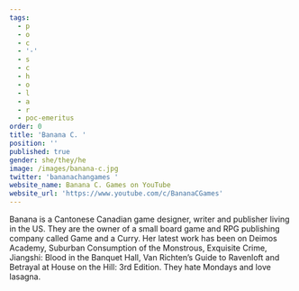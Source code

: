 ```yaml
---
tags:
  - p
  - o
  - c
  - '-'
  - s
  - c
  - h
  - o
  - l
  - a
  - r
  - poc-emeritus
order: 0
title: 'Banana C. '
position: ''
published: true
gender: she/they/he
image: /images/banana-c.jpg
twitter: 'bananachangames '
website_name: Banana C. Games on YouTube
website_url: 'https://www.youtube.com/c/BananaCGames'
---
```


Banana is a Cantonese Canadian game designer, writer and publisher living in the US. They are the owner of a small board game and RPG publishing company called Game and a Curry. Her latest work has been on Deimos Academy, Suburban Consumption of the Monstrous, Exquisite Crime, Jiangshi: Blood in the Banquet Hall, Van Richten’s Guide to Ravenloft and Betrayal at House on the Hill: 3rd Edition. They hate Mondays and love lasagna.
